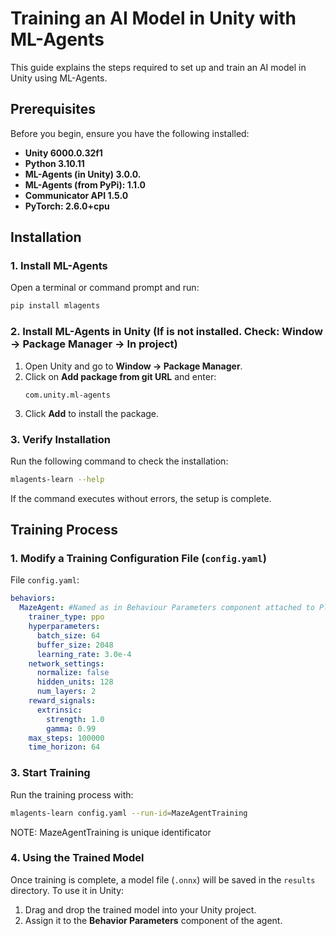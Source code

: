 # Training an AI Model in Unity with ML-Agents

This guide explains the steps required to set up and train an AI model in Unity using ML-Agents.

## Prerequisites

Before you begin, ensure you have the following installed:

- **Unity 6000.0.32f1** 
- **Python 3.10.11**
- **ML-Agents (in Unity) 3.0.0.**
- **ML-Agents (from PyPi): 1.1.0**
- **Communicator API 1.5.0**
- **PyTorch: 2.6.0+cpu**

## Installation

### 1. Install ML-Agents

Open a terminal or command prompt and run:

```bash
pip install mlagents
```

### 2. Install ML-Agents in Unity (If is not installed. Check: **Window → Package Manager → In project**)

1. Open Unity and go to **Window → Package Manager**.
2. Click on **Add package from git URL** and enter:
   ```
   com.unity.ml-agents
   ```
3. Click **Add** to install the package.

### 3. Verify Installation

Run the following command to check the installation:

```bash
mlagents-learn --help
```

If the command executes without errors, the setup is complete.

## Training Process

### 1. Modify a Training Configuration File (`config.yaml`)

File `config.yaml`:

```yaml
behaviors:
  MazeAgent: #Named as in Behaviour Parameters component attached to Player gameobject in Scenes/Maze2D
    trainer_type: ppo
    hyperparameters:
      batch_size: 64
      buffer_size: 2048
      learning_rate: 3.0e-4
    network_settings:
      normalize: false
      hidden_units: 128
      num_layers: 2
    reward_signals:
      extrinsic:
        strength: 1.0
        gamma: 0.99
    max_steps: 100000
    time_horizon: 64
```

### 3. Start Training

Run the training process with:

```bash
mlagents-learn config.yaml --run-id=MazeAgentTraining
```
NOTE: MazeAgentTraining is unique identificator

### 4. Using the Trained Model

Once training is complete, a model file (`.onnx`) will be saved in the `results` directory. To use it in Unity:

1. Drag and drop the trained model into your Unity project.
2. Assign it to the **Behavior Parameters** component of the agent.
